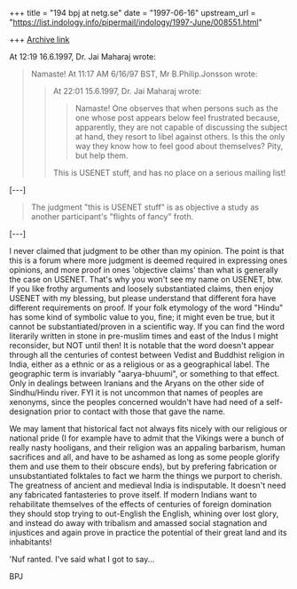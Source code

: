 +++
title = "194 bpj at netg.se"
date = "1997-06-16"
upstream_url = "https://list.indology.info/pipermail/indology/1997-June/008551.html"

+++
[Archive link](https://list.indology.info/pipermail/indology/1997-June/008551.html)

At 12:19 16.6.1997, Dr. Jai Maharaj wrote:
>Namaste!  At 11:17 AM 6/16/97 BST, Mr B.Philip.Jonsson wrote:
>>At 22:01 15.6.1997, Dr. Jai Maharaj wrote:
>>>Namaste!
>>>One observes that when persons such as the one whose
>>>post appears below feel frustrated because, apparently,
>>>they are not capable of discussing the subject at hand,
>>>they resort to libel against others.  Is this the only
>>>way they know how to feel good about themselves?
>>>Pity, but help them.
>>
>>This is USENET stuff, and has no place on a serious mailing list!

[---]
>
>The judgment "this is USENET stuff" is as objective a study
>as another participant's "flights of fancy" froth.

[---]

I never claimed that judgment to be other than my opinion. The point is
that this is a forum where more judgment is deemed required in expressing
ones opinions, and more proof in ones 'objective claims' than what is
generally the case on USENET.  That's why you won't see my name on USENET,
btw.  If you like frothy arguments and loosely substantiated claims, then
enjoy USENET with my blessing, but please understand that different fora
have different requirements on proof. If your folk etymology of the word
"Hindu" has some kind of symbolic value to you, fine; it might even be
true, but it cannot be substantiated/proven in a scientific way.  If you
can find the word literarily written in stone in pre-muslim times and east
of the Indus I might reconsider, but NOT until then! It is notable that the
word doesn't appear through all the centuries of contest between Vedist and
Buddhist religion in India, either as a ethnic or as a religious or as a
geographical label.  The geographic term is invariably "aarya-bhuumi", or
something to that effect.  Only in dealings between Iranians and the Aryans
on the other side of Sindhu/Hindu river. FYI it is not uncommon that names
of peoples are xenonyms, since the peoples concerned wouldn't have had need
of a self-designation prior to contact with those that gave the name.

We may lament that historical fact not always fits nicely with our
religious or national pride (I for example have to admit that the Vikings
were a bunch of really nasty hooligans, and their religion was an appaling
barbarism, human sacrifices and all, and have to be ashamed as long as some
people glorify them and use them to their obscure ends), but by prefering
fabrication or unsubstantiated folktales to fact we harm the things we
purport to cherish.
        The greatness of ancient and medieval India is indisputable. It
doesn't need any fabricated fantasteries to prove itself.  If modern
Indians want to rehabilitate themselves of the effects of centuries of
foreign domination they should stop trying to out-English the English,
whining over lost glory, and instead do away with tribalism and amassed
social stagnation and injustices and again prove in practice the potential
of their great land and its inhabitants!

'Nuf ranted. I've said what I got to say...

BPJ






